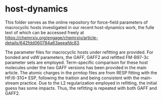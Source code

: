 # host-dynamics

This folder serves as the online repository for force-field parameters of macrocyclic hosts investigated in our recent host-dynamics work, the fulle text of which can be accessed freely at https://chemrxiv.org/engage/chemrxiv/article-details/642fdd060784a63aeeafdc83. 

The parameter files for macrocyclic hosts under refitting are provided. For bonded and vdW parameters, the GAFF, GAFF2 and refitted FM-B97-3c parameter sets are employed. Term-specific comparison for these host molecules under the two GAFF versions has been provided in the main article. The atomic charges in the prmtop files are from RESP fitting with the HF/6-31G* ESP, following the traition and being consistent with the main-stream practice. Due to the L2 regularization employed in refitting, the initial guess has some impacts. Thus, the refitting is repeated with both GAFF and GAFF2. 
